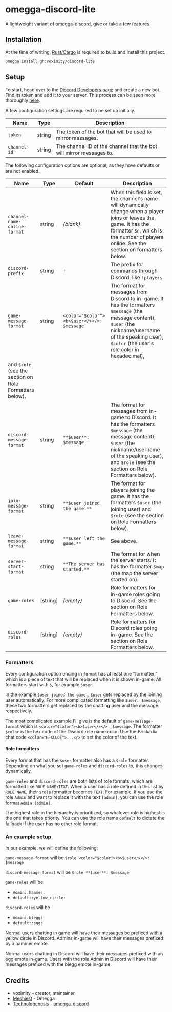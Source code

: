 # omegga-discord-lite

A lightweight variant of [omegga-discord](https://github.com/technologenesis/omegga-discord),
give or take a few features.

## Installation

At the time of writing, [Rust/Cargo](https://rust-lang.org/) is required to build and install this project.

`omegga install gh:voximity/discord-lite`

## Setup

To start, head over to the [Discord Developers page](https://discord.com/developers) and create a new bot.
Find its token and add it to your server. This process can be seen more thoroughly [here](https://discordpy.readthedocs.io/en/latest/discord.html).

A few configuration settings are required to be set up initially.

| **Name** | **Type** | **Description** |
| --- | --- | --- |
| `token` | string | The token of the bot that will be used to mirror messages. |
| `channel-id` | string | The channel ID of the channel that the bot will mirror messages to. |

The following configuration options are optional, as they have defaults or are not enabled.

| **Name** | **Type** | **Default** | **Description** |
| --- | --- | --- | --- |
| `channel-name-online-format` | string | *(blank)* | When this field is set, the channel's name will dynamically change when a player joins or leaves the game. It has the formatter `$n`, which is the number of players online. See the section on formatters below. |
| `discord-prefix` | string | `!` | The prefix for commands through Discord, like `!players`. |
| `game-message-format` | string | `<color="$color"><b>$user</></>: $message` | The format for messages from Discord to in-game. It has the formatters `$message` (the message content), `$user` (the nickname/username of the speaking user), `$color` (the user's role color in hexadecimal),
and `$role` (see the section on Role Formatters below). |
| `discord-message-format` | string | `**$user**: $message` | The format for messages from in-game to Discord. It has the formatters `$message` (the message content), `$user` (the nickname/username of the speaking user), and `$role` (see the section on Role Formatters below). |
| `join-message-format` | string | `**$user joined the game.**` | The format for players joining the game. It has the formatters `$user` (the joining user) and `$role` (see the section on Role Formatters below). |
| `leave-message-format` | string | `**$user left the game.**` | See above. |
| `server-start-format` | string | `**The server has started.**` | The format for when the server starts. It has the formatter `$map` (the map the server started on). |
| `game-roles` | \[string\] | *(empty)* | Role formatters for in-game roles going to Discord. See the section on Role Formatters below. |
| `discord-roles` | \[string\] | *(empty)* | Role formatters for Discord roles going in-game. See the section on Role Formatters below. |

### Formatters

Every configuration option ending in `format` has at least one "formatter," which is a piece of text that will be
replaced when it is shown in-game. All formatters start with `$`, for example `$user`.

In the example `$user joined the game.`, `$user` gets replaced by the joining user automatically. For more complicated
formatting like `$user: $message`, these two formatters get replaced by the chatting user and the message respectively.

The most complicated example I'll give is the default of `game-message-format` which is `<color="$color"><b>$user</></>: $message`.
The formatter `$color` is the hex code of the Discord role name color. Use the Brickadia chat code `<color="HEXCODE">...</>` to set
the color of the text.

#### Role formatters

Every format that has the `$user` formatter also has a `$role` formatter. Depending on what you set `game-roles` and `discord-roles` to,
this changes dynamically.

`game-roles` and `discord-roles` are both lists of role formats, which are formatted like `ROLE NAME:TEXT`. When a user has a role defined
in this list by `ROLE NAME`, their `$role` formatter becomes `TEXT`. For example, if you use the role `Admin` and want to replace it with
the text `[admin]`, you can use the role format `Admin:[admin]`.

The highest role in the hierarchy is prioritized, so whatever role is highest is the one that takes priority. You can use the role name
`default` to dictate the fallback if the user has no other role format.

### An example setup

In our example, we will define the following:

`game-message-format` will be `$role <color="$color"><b>$user</></>: $message`

`discord-message-format` will be `$role **$user**: $message`

`game-roles` will be

* `Admin::hammer:`
* `default::yellow_circle:`

`discord-roles` will be

* `Admin::blegg:`
* `default::egg:`

Normal users chatting in game will have their messages be prefixed with a yellow circle in Discord.
Admins in-game will have their messages prefixed by a hammer emote.

Normal users chatting in Discord will have their messages prefixed with an egg emote in-game.
Users with the role Admin in Discord will have their messages prefixed with the blegg emote in-game.

## Credits

* voximity - creator, maintainer
* [Meshiest](https://github.com/meshiest) - Omegga
* [Technologenesis](https://github.com/technologenesis) - [omegga-discord](https://github.com/technologenesis/omegga-discord)
